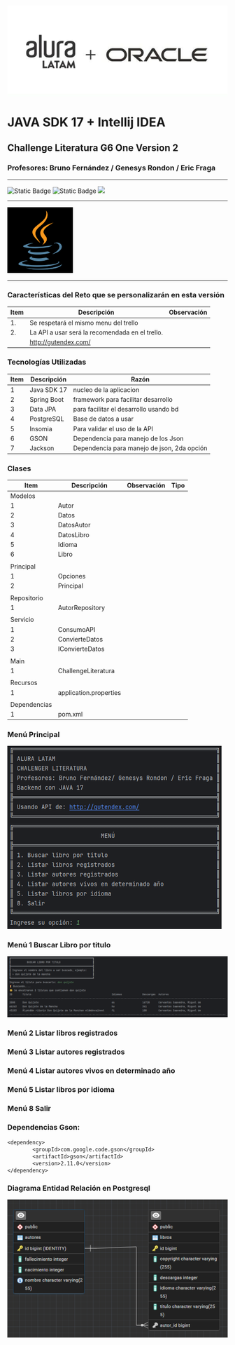 
![img.png](src/main/img/logoAlura.png)

# JAVA SDK 17 + Intellij IDEA
## Challenge Literatura G6 One Version 2
### Profesores: Bruno Fernández / Genesys Rondon / Eric Fraga

<hr>

![Static Badge](https://img.shields.io/badge/Lenguaje-Java%2017-blue)  ![Static Badge](https://img.shields.io/badge/Versi%C3%B3n-Beta-Yellow)  <label><img src="https://img.shields.io/badge/Estatus-En%20Desarrollo-green"></label>
<hr>
    <img src="src/main/img/logoJava.png" alt="Logo Java" width="150px">
<hr>


### Características del Reto que se personalizarán en esta versión

| Item | Descripción                                     | Observación |
|------|-------------------------------------------------|-------------|
| 1.   | Se respetará el mismo menu del trello           |             |
| 2.   | La API a usar será la recomendada en el trello. |             |
|      | http://gutendex.com/                            |             |

### Tecnologías Utilizadas

| Item | Descripción | Razón                                       |
|------|-------------|---------------------------------------------|
| 1    | Java SDK 17 | nucleo de la aplicacion                     |
| 2    | Spring Boot | framework para facilitar desarrollo         |
| 3    | Data JPA    | para facilitar el desarrollo usando bd      |
| 4    | PostgreSQL  | Base de datos a usar                        |
| 5    | Insomia     | Para validar el uso de la API               |
| 6    | GSON        | Dependencia para manejo de los Json         |
| 7    | Jackson     | Dependencia para manejo de json, 2da opción |


### Clases

| Item         | Descripción            | Observación | Tipo |
|--------------|------------------------|-------------|------|
| Modelos      |                        |             |      |
| 1            | Autor                  |             |      |
| 2            | Datos                  |             |      |
| 3            | DatosAutor             |             |      |
| 4            | DatosLibro             |             |      |
| 5            | Idioma                 |             |      |
| 6            | Libro                  |             |      |
|              |                        |             |      |
| Principal    |                        |             |      |
| 1            | Opciones               |             |      |
| 2            | Principal              |             |      |
|              |                        |             |      |
| Repositorio  |                        |             |      |
| 1            | AutorRepository        |             |      |
|              |                        |             |      |
| Servicio     |                        |             |      |
| 1            | ConsumoAPI             |             |      |
| 2            | ConvierteDatos         |             |      |
| 3            | IConvierteDatos        |             |      |
|              |                        |             |      |
| Main         |                        |             |      |
| 1            | ChallengeLiteratura    |             |      |
|              |                        |             |      |
| Recursos     |                        |             |      |
| 1            | application.properties |             |      |
|              |                        |             |      |
| Dependencias |                        |             |      |
| 1            | pom.xml                |             |      |

### Menú Principal

![img.png](src/main/img/menuPrincipal.png)

### Menú 1 Buscar Libro por titulo

![img.png](src/main/img/buscarLibroPorTitulo.png)

### Menú 2 Listar libros registrados


### Menú 3 Listar autores registrados

### Menú 4 Listar autores vivos en determinado año


### Menú 5 Listar libros por idioma

### Menú 8 Salir


### Dependencias Gson:

    <dependency>
			<groupId>com.google.code.gson</groupId>
			<artifactId>gson</artifactId>
			<version>2.11.0</version>
    </dependency>

### Diagrama Entidad Relación en Postgresql

![img.png](src/main/img/diagramaEntidadRelacion.png)
